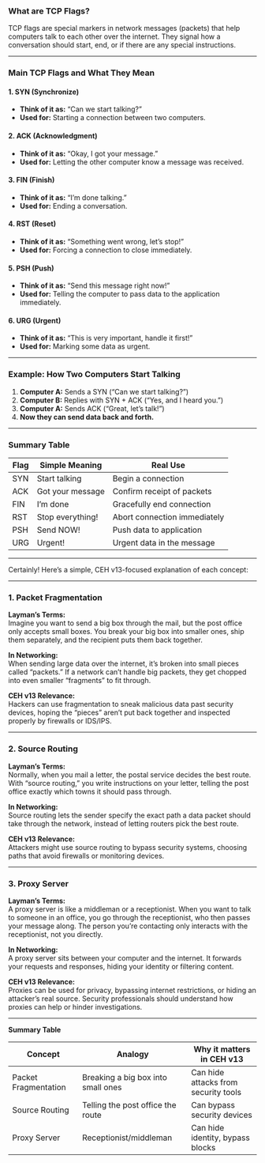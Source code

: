 ### What are TCP Flags?

TCP flags are special markers in network messages (packets) that help computers talk to each other over the internet. They signal how a conversation should start, end, or if there are any special instructions.

---

### Main TCP Flags and What They Mean

#### 1. **SYN (Synchronize)**
- **Think of it as:** “Can we start talking?”
- **Used for:** Starting a connection between two computers.

#### 2. **ACK (Acknowledgment)**
- **Think of it as:** “Okay, I got your message.”
- **Used for:** Letting the other computer know a message was received.

#### 3. **FIN (Finish)**
- **Think of it as:** “I’m done talking.”
- **Used for:** Ending a conversation.

#### 4. **RST (Reset)**
- **Think of it as:** “Something went wrong, let’s stop!”
- **Used for:** Forcing a connection to close immediately.

#### 5. **PSH (Push)**
- **Think of it as:** “Send this message right now!”
- **Used for:** Telling the computer to pass data to the application immediately.

#### 6. **URG (Urgent)**
- **Think of it as:** “This is very important, handle it first!”
- **Used for:** Marking some data as urgent.

---

### Example: How Two Computers Start Talking

1. **Computer A:** Sends a SYN (“Can we start talking?”)
2. **Computer B:** Replies with SYN + ACK (“Yes, and I heard you.”)
3. **Computer A:** Sends ACK (“Great, let’s talk!”)
4. **Now they can send data back and forth.**

---

### Summary Table

| Flag | Simple Meaning         | Real Use                        |
|------|-----------------------|---------------------------------|
| SYN  | Start talking         | Begin a connection              |
| ACK  | Got your message      | Confirm receipt of packets      |
| FIN  | I’m done              | Gracefully end connection       |
| RST  | Stop everything!      | Abort connection immediately    |
| PSH  | Send NOW!             | Push data to application        |
| URG  | Urgent!               | Urgent data in the message      |

---
Certainly! Here’s a simple, CEH v13-focused explanation of each concept:

---

### 1. **Packet Fragmentation**

**Layman’s Terms:**  
Imagine you want to send a big box through the mail, but the post office only accepts small boxes. You break your big box into smaller ones, ship them separately, and the recipient puts them back together.

**In Networking:**  
When sending large data over the internet, it’s broken into small pieces called “packets.” If a network can’t handle big packets, they get chopped into even smaller “fragments” to fit through.

**CEH v13 Relevance:**  
Hackers can use fragmentation to sneak malicious data past security devices, hoping the “pieces” aren’t put back together and inspected properly by firewalls or IDS/IPS.

---

### 2. **Source Routing**

**Layman’s Terms:**  
Normally, when you mail a letter, the postal service decides the best route. With “source routing,” you write instructions on your letter, telling the post office exactly which towns it should pass through.

**In Networking:**  
Source routing lets the sender specify the exact path a data packet should take through the network, instead of letting routers pick the best route.

**CEH v13 Relevance:**  
Attackers might use source routing to bypass security systems, choosing paths that avoid firewalls or monitoring devices.

---

### 3. **Proxy Server**

**Layman’s Terms:**  
A proxy server is like a middleman or a receptionist. When you want to talk to someone in an office, you go through the receptionist, who then passes your message along. The person you’re contacting only interacts with the receptionist, not you directly.

**In Networking:**  
A proxy server sits between your computer and the internet. It forwards your requests and responses, hiding your identity or filtering content.

**CEH v13 Relevance:**  
Proxies can be used for privacy, bypassing internet restrictions, or hiding an attacker’s real source. Security professionals should understand how proxies can help or hinder investigations.

---

**Summary Table**

| Concept             | Analogy                         | Why it matters in CEH v13              |
|---------------------|---------------------------------|----------------------------------------|
| Packet Fragmentation| Breaking a big box into small ones | Can hide attacks from security tools  |
| Source Routing      | Telling the post office the route  | Can bypass security devices           |
| Proxy Server        | Receptionist/middleman             | Can hide identity, bypass blocks      |
